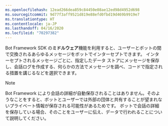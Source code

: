 ```yaml
---
ms.openlocfilehash: 12ead266dea859c84450e08ae12ed98d4952d698
ms.sourcegitcommit: 9d77f3aff9521d819e88efd0fbd19d469b9919e7
ms.translationtype: HT
ms.contentlocale: ja-JP
ms.lasthandoff: 04/16/2020
ms.locfileid: "70297382"
---
```

Bot Framework SDK の**ミドルウェア**機能を利用すると、ユーザーとボットの間で交換されるあらゆるメッセージをボットでインターセプトできます。 インターセプトされるメッセージごとに、指定したデータ ストアにメッセージを保存し、会話ログを作成する、何らかの方法でメッセージを調べ、コードで指定される措置を講じるなどを選択できます。 

> [!NOTE]
> Bot Framework により会話の詳細が自動保存されることはありません。そのようなことをすると、ボットとユーザーでは外部の団体と共有することが望まれないプライベート情報が保存される可能性があるためです。 ボットで会話の詳細を保存している場合、そのことをユーザーに伝え、データで行われることについて説明してください。